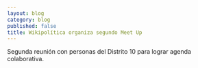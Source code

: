 ```yaml
---
layout: blog
category: blog
published: false
title: Wikipolítica organiza segundo Meet Up
---
```


Segunda reunión con personas del Distrito 10 para lograr agenda colaborativa.